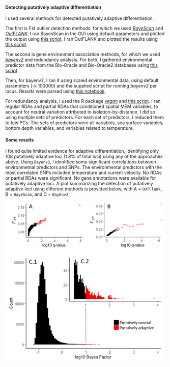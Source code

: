 #### Detecting putatively adaptive differentiation

I used several methods for detected putatively adaptive differentiation.

The first is Fst outlier detection methods, for which we used [*BayeScan*](http://cmpg.unibe.ch/software/BayeScan/) and [*OutFLANK*](http://rstudio-pubs-static.s3.amazonaws.com/305384_9aee1c1046394fb9bd8e449453d72847.html). I ran BayesScan in the GUI using default parameters and plotted the output using [this script](https://github.com/nclowell/SeaCukes/blob/master/4_detecting_adaptive_differentiation/plot_bayescan.R). I ran OutFLANK and plotted the results using [this script](https://github.com/nclowell/SeaCukes/blob/master/4_detecting_adaptive_differentiation/OutFLANK.R).

The second is gene environment association methods, for which we used [*bayenv2*](https://gcbias.org/bayenv/) and redundancy analysis. For both, I gathered environmental predictor data from the Bio-Oracle and Bio-Oracle2 databases using [this script](https://github.com/nclowell/SeaCukes/blob/master/4_detecting_adaptive_differentiation/access_biooracle_for_env_predictors.R). 

Then, for bayenv2, I ran it using scaled environmental data, using default parameters (-k 100000) and the supplied script for running *bayenv2* per locus. Results were parsed using [this notebook](https://github.com/nclowell/SeaCukes/blob/master/4_detecting_adaptive_differentiation/parsing_bayenv2_results.ipynb).

For redundancy analysis, I used the R package [*vegan*](https://cran.r-project.org/web/packages/vegan/index.html) and [this script](https://github.com/nclowell/RAD_scallops/blob/master/4_detecting_adaptive_differentiation/rda.R). I ran regular RDAs and partial RDAs that conditioned spatial MEM variables, to account for neutral variation attributed to isolation-by-distance. I did so using multiple sets of predictors. For each set of predictors, I reduced them to few PCs. The sets of predictors were all variables, sea surface variables, bottom depth variables, and variables related to temperature. 

#### Some results

I found quite limited evidence for adaptive differentiation, identifying only 108 putatively adaptive loci (1.8% of total loci) using any of the approaches above. Using ``Bayenv2``, I identified some significant correlations between environmetnal predictors and SNPs. The environmental predictors with the most correlated SNPs included temperature and current velocity. No RDAs or partial RDAs were significant. No gene annotations were available for putatively adaptive loci. A plot summarizing the detection of putatively adaptive loci using different methods is provided below, with A = ``OUTFlank``, B = ``BayeScan``, and C = ``BayEnv2``

![putadapt](https://github.com/nclowell/RAD_scallops/blob/master/imgs/putadapt_sum.PNG)